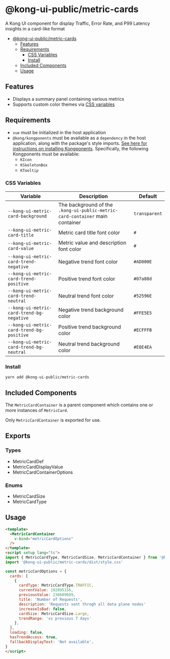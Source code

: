 # @kong-ui-public/metric-cards

A Kong UI component for display Traffic, Error Rate, and P99 Latency insights in a card-like format

- [@kong-ui-public/metric-cards](#kong-ui-publicmetric-cards)
  - [Features](#features)
  - [Requirements](#requirements)
    - [CSS Variables](#css-variables)
    - [Install](#install)
  - [Included Components](#included-components)
  - [Usage](#usage)
  

## Features

- Displays a summary panel containing various metrics
- Supports custom color themes via [CSS variables](#css-variables)

## Requirements

- `vue` must be initialized in the host application
- `@kong/kongponents` must be available as a `dependency` in the host application, along with the package's style imports. [See here for instructions on installing Kongponents](https://kongponents.konghq.com/#globally-install-all-kongponents). Specifically, the following Kongponents must be available:
  - `KIcon`
  - `KSkeletonBox`
  - `KTooltip`

### CSS Variables
Variable | Description | Default
---------|----------|---------
`--kong-ui-metric-card-background` | The background of the `.kong-ui-public-metric-card-container` main container | `transparent`
`--kong-ui-metric-card-title` | Metric card title font color | `#`
`--kong-ui-metric-card-value` | Metric value and description font color | `#`
`--kong-ui-metric-card-trend-negative` | Negative trend font color | `#AD000E`
`--kong-ui-metric-card-trend-positive` | Positive trend font color | `#07a88d`
`--kong-ui-metric-card-trend-neutral` | Neutral trend font color | `#52596E`
`--kong-ui-metric-card-trend-bg-negative` | Negative trend background color | `#FFE5E5`
`--kong-ui-metric-card-trend-bg-positive` | Positive trend background color | `#ECFFFB`
`--kong-ui-metric-card-trend-bg-neutral` | Neutral trend background color | `#E0E4EA`

### Install

`yarn add @kong-ui-public/metric-cards`

## Included Components

The `MetricCardContainer` is a parent component which contains one or more instances of `MetricCard`.

Only `MetricCardContainer` is exported for use.

## Exports

### Types

- MetricCardDef
- MetricCardDisplayValue
- MetricCardContainerOptions

### Enums

- MetricCardSize
- MetricCardType

## Usage

```html
<template>
  <MetricCardContainer
    v-bind="metricCardOptions"
  />
</template>
<script setup lang="ts">
import { MetricCardType, MetricCardSize, MetricCardContainer } from '@kong-ui-public/metric-cards'
import '@kong-ui-public/metric-cards/dist/style.css'

const metricCardOptions = {
  cards: [
    {
      cardType: MetricCardType.TRAFFIC,
      currentValue: 192895156,
      previousValue: 236609609,
      title: 'Number of Requests',
      description: 'Requests sent throgh all data plane nodes'
      increaseIsBad: false,
      cardSize: MetricCardSize.Large,
      trendRange: 'vs previous 7 days'
    },
  ],
  loading: false,
  hasTrendAccess: true,
  fallbackDisplayText: 'Not available',
}
</script>
```
